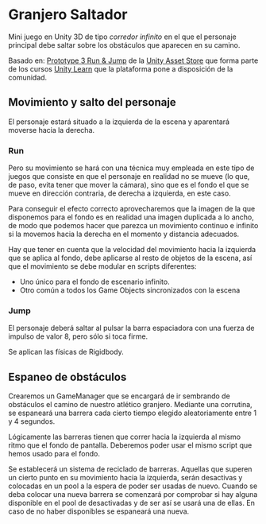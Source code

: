 # Granjero Saltador

Mini juego en Unity 3D de tipo _corredor infinito_ en el que el personaje principal debe saltar sobre los obstáculos que aparecen en su camino.

Basado en: [Prototype 3 Run & Jump](https://assetstore.unity.com/packages/templates/tutorials/create-with-code-prototype-3-run-and-jump-146039) de la [Unity Asset Store](https://assetstore.unity.com) que forma parte de los cursos [Unity Learn](https://learn.unity.com/) que la plataforma pone a disposición de la comunidad.

## Movimiento y salto del personaje

El personaje estará situado a la izquierda de la escena y aparentará moverse hacia la derecha.

### Run

Pero su movimiento se hará con una técnica muy empleada en este tipo de juegos que consiste en que el personaje en realidad no se mueve (lo que, de paso, evita tener que mover la cámara), sino que es el fondo el que se mueve en dirección contraria, de derecha a izquierda, en este caso.

Para conseguir el efecto correcto aprovecharemos que la imagen de la que disponemos para el fondo es en realidad una imagen duplicada a lo ancho, de modo que podemos hacer que parezca un movimiento continuo e infinito si la movemos hacia la derecha en el momento y distancia adecuados.

Hay que tener en cuenta que la velocidad del movimiento hacia la izquierda que se aplica al fondo, debe aplicarse al resto de objetos de la escena, así que el movimiento se debe modular en scripts diferentes:

- Uno único para el fondo de escenario infinito.
- Otro común a todos los Game Objects sincronizados con la escena

### Jump

El personaje deberá saltar al pulsar la barra espaciadora con una fuerza de impulso de valor 8, pero sólo si toca firme.

Se aplican las físicas de Rigidbody.

## Espaneo de obstáculos

Crearemos un GameManager que se encargará de ir sembrando de obstáculos el camino de nuestro atlético granjero. Mediante una corrutina, se espaneará una barrera cada cierto tiempo elegido aleatoriamente entre 1 y 4 segundos.

Lógicamente las barreras tienen que correr hacia la izquierda al mismo ritmo que el fondo de pantalla. Deberemos poder usar el mismo script que hemos usado para el fondo.

Se establecerá un sistema de reciclado de barreras. Aquellas que superen un cierto punto en su movimiento hacia la izquierda, serán desactivas y colocadas en un pool a la espera de poder ser usadas de nuevo. Cuando se deba colocar una nueva barrera se comenzará por comprobar si hay alguna disponible en el pool de desactivadas y de ser así se usará una de ellas. En caso de no haber disponibles se espaneará una nueva.
